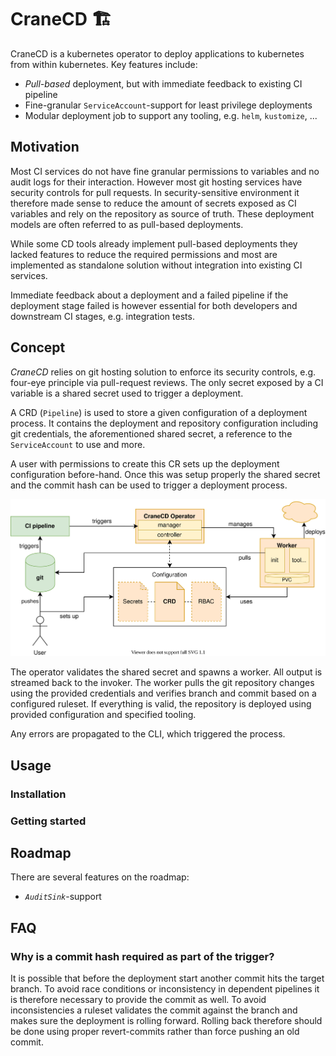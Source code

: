 # CraneCD 🏗️

CraneCD is a kubernetes operator to deploy applications to
kubernetes from within kubernetes. Key features include:

* _Pull-based_ deployment, but with immediate feedback to existing CI pipeline
* Fine-granular `ServiceAccount`-support for least privilege deployments
* Modular deployment job to support any tooling, e.g. `helm`, `kustomize`, ...

## Motivation

Most CI services do not have fine granular permissions to variables and no
audit logs for their interaction. However most git hosting services have
security controls for pull requests.
In security-sensitive environment it therefore made sense to reduce the amount
of secrets exposed as CI variables and rely on the repository as source of
truth. These deployment models are often referred to as pull-based deployments.

While some CD tools already implement pull-based deployments they lacked
features to reduce the required permissions and most are implemented as
standalone solution without integration into existing CI services.

Immediate feedback about a deployment and a failed pipeline if the deployment
stage failed is however essential for both developers and downstream CI stages,
e.g. integration tests.

## Concept

_CraneCD_ relies on git hosting solution to enforce its security controls, e.g.
four-eye principle via pull-request reviews.
The only secret exposed by a CI variable is a shared secret used to trigger a
deployment.

A CRD (`Pipeline`) is used to store a given configuration of a deployment
process. It contains the deployment and repository configuration including git
credentials, the aforementioned shared secret, a reference to the
`ServiceAccount` to use and more.

A user with permissions to create this CR sets up the deployment configuration
before-hand. Once this was setup properly the shared secret and the commit hash
can be used to trigger a deployment process.

![Basic overview of CraneCD](./docs/overview.svg)

The operator validates the shared secret and spawns a worker. All output is
streamed back to the invoker. The worker pulls the git repository changes using
the provided credentials and verifies branch and commit based on a configured
ruleset. If everything is valid, the repository is deployed using provided
configuration and specified tooling.

Any errors are propagated to the CLI, which triggered the process.

## Usage

### Installation

### Getting started



## Roadmap

There are several features on the roadmap:

* _`AuditSink`_-support

## FAQ

### Why is a commit hash required as part of the trigger?

It is possible that before the deployment start another commit hits the target
branch. To avoid race conditions or inconsistency in dependent pipelines it is
therefore necessary to provide the commit as well.
To avoid inconsistencies a ruleset validates the commit against the branch and
makes sure the deployment is rolling forward.
Rolling back therefore should be done using proper revert-commits rather than
force pushing an old commit.

